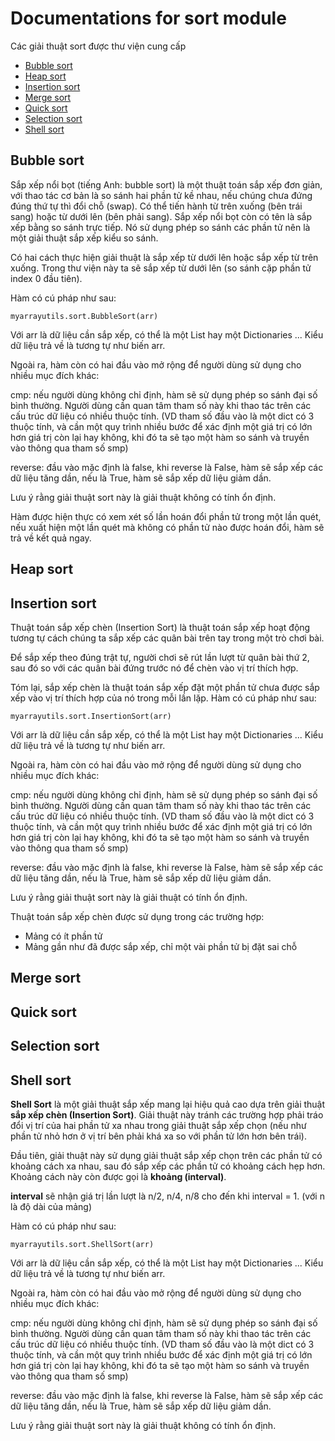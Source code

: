 # Documentations for sort module

Các giải thuật sort được thư viện cung cấp

- [Bubble sort](#bubble-sort)
- [Heap sort](#heap-sort)
- [Insertion sort](#insertion-sort)
- [Merge sort](#merge-sort)
- [Quick sort](#quick-sort)
- [Selection sort](#selection-sort)
- [Shell sort](#shell-sort)

## Bubble sort

Sắp xếp nổi bọt (tiếng Anh: bubble sort) là một thuật toán sắp xếp đơn giản, với thao tác cơ bản là so sánh hai phần tử kề nhau, nếu chúng chưa đứng đúng thứ tự thì đổi chỗ (swap). Có thể tiến hành từ trên xuống (bên trái sang) hoặc từ dưới lên (bên phải sang). Sắp xếp nổi bọt còn có tên là sắp xếp bằng so sánh trực tiếp. Nó sử dụng phép so sánh các phần tử nên là một giải thuật sắp xếp kiểu so sánh.

Có hai cách thực hiện giải thuật là sắp xếp từ dưới lên hoặc sắp xếp từ trên xuống. Trong thư viện này ta sẽ sắp xếp từ dưới lên (so sánh cặp phần tử index 0 đầu tiên).

Hàm có cú pháp như sau:
```commandline
myarrayutils.sort.BubbleSort(arr)
```
Với arr là dữ liệu cần sắp xếp, có thể là một List hay một Dictionaries ...
Kiểu dữ liệu trả về là tương tự như biến arr.

Ngoài ra, hàm còn có hai đầu vào mở rộng để người dùng sử dụng cho nhiều mục đích khác:

cmp: nếu người dùng không chỉ định, hàm sẽ sử dụng phép so sánh đại số bình thường. Người dùng cần quan tâm tham số này khi thao tác trên các cấu trúc dữ liệu có nhiều thuộc tính. (VD tham số đầu vào là một dict có 3 thuộc tính, và cần một quy trình nhiều bước để xác định một giá trị có lớn hơn giá trị còn lại hay không, khi đó ta sẽ tạo một hàm so sánh và truyền vào thông qua tham số smp)

reverse: đầu vào mặc định là false, khi reverse là False, hàm sẽ sắp xếp các dữ liệu tăng dần, nếu là True, hàm sẽ sắp xếp dữ liệu giảm dần.

Lưu ý rằng giải thuật sort này là giải thuật không có tính ổn định.

Hàm được hiện thực có xem xét số lần hoán đổi phần tử trong một lần quét, nếu xuất hiện một lần quét mà không có phần tử nào được hoán đổi, hàm sẽ trả về kết quả ngay.
## Heap sort

## Insertion sort
Thuật toán sắp xếp chèn (Insertion Sort) là thuật toán sắp xếp hoạt động tương tự cách chúng ta sắp xếp các quân bài trên tay trong một trò chơi bài.

Để sắp xếp theo đúng trật tự, người chơi sẽ rút lần lượt từ quân bài thứ 2, sau đó so với các quân bài đứng trước nó để chèn vào vị trí thích hợp.

Tóm lại, sắp xếp chèn là thuật toán sắp xếp đặt một phần tử chưa được sắp xếp vào vị trí thích hợp của nó trong mỗi lần lặp.
Hàm có cú pháp như sau:
```commandline
myarrayutils.sort.InsertionSort(arr)
```
Với arr là dữ liệu cần sắp xếp, có thể là một List hay một Dictionaries ...
Kiểu dữ liệu trả về là tương tự như biến arr.

Ngoài ra, hàm còn có hai đầu vào mở rộng để người dùng sử dụng cho nhiều mục đích khác:

cmp: nếu người dùng không chỉ định, hàm sẽ sử dụng phép so sánh đại số bình thường. Người dùng cần quan tâm tham số này khi thao tác trên các cấu trúc dữ liệu có nhiều thuộc tính. (VD tham số đầu vào là một dict có 3 thuộc tính, và cần một quy trình nhiều bước để xác định một giá trị có lớn hơn giá trị còn lại hay không, khi đó ta sẽ tạo một hàm so sánh và truyền vào thông qua tham số smp)

reverse: đầu vào mặc định là false, khi reverse là False, hàm sẽ sắp xếp các dữ liệu tăng dần, nếu là True, hàm sẽ sắp xếp dữ liệu giảm dần.

Lưu ý rằng giải thuật sort này là giải thuật có tính ổn định.

Thuật toán sắp xếp chèn được sử dụng trong các trường hợp:
- Mảng có ít phần tử
- Mảng gần như đã được sắp xếp, chỉ một vài phần tử bị đặt sai chỗ

## Merge sort

## Quick sort

## Selection sort

## Shell sort
**Shell Sort** là một giải thuật sắp xếp mang lại hiệu quả cao dựa trên giải thuật **sắp xếp chèn (Insertion Sort)**. Giải thuật này tránh các trường hợp phải tráo đổi vị trí của hai phần tử xa nhau trong giải thuật sắp xếp chọn (nếu như phần tử nhỏ hơn ở vị trí bên phải khá xa so với phần tử lớn hơn bên trái).

Đầu tiên, giải thuật này sử dụng giải thuật sắp xếp chọn trên các phần tử có khoảng cách xa nhau, sau đó sắp xếp các phần tử có khoảng cách hẹp hơn. Khoảng cách này còn được gọi là **khoảng (interval)**.

**interval** sẽ nhận giá trị lần lượt là n/2, n/4, n/8 cho đến khi interval = 1. (với n là độ dài của mảng)

Hàm có cú pháp như sau:
```commandline
myarrayutils.sort.ShellSort(arr)
```
Với arr là dữ liệu cần sắp xếp, có thể là một List hay một Dictionaries ...
Kiểu dữ liệu trả về là tương tự như biến arr.

Ngoài ra, hàm còn có hai đầu vào mở rộng để người dùng sử dụng cho nhiều mục đích khác:

cmp: nếu người dùng không chỉ định, hàm sẽ sử dụng phép so sánh đại số bình thường. Người dùng cần quan tâm tham số này khi thao tác trên các cấu trúc dữ liệu có nhiều thuộc tính. (VD tham số đầu vào là một dict có 3 thuộc tính, và cần một quy trình nhiều bước để xác định một giá trị có lớn hơn giá trị còn lại hay không, khi đó ta sẽ tạo một hàm so sánh và truyền vào thông qua tham số smp)

reverse: đầu vào mặc định là false, khi reverse là False, hàm sẽ sắp xếp các dữ liệu tăng dần, nếu là True, hàm sẽ sắp xếp dữ liệu giảm dần.

Lưu ý rằng giải thuật sort này là giải thuật không có tính ổn định.


